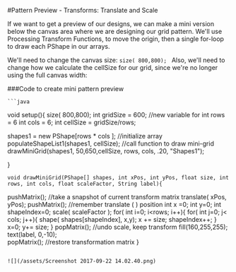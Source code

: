 #Pattern Preview - Transforms: Translate and Scale

If we want to get a preview of our designs, we can make a mini version below the canvas area where we are designing our grid pattern.  We'll use Processing Transform Functions, to move the origin, then a single for-loop to draw each PShape in our arrays.  

We'll need to change the canvas size:  ``size( 800,800); ``   Also, we'll need to change how we calculate the cellSize for our grid, since we're no longer using the full canvas width:

###Code to create mini pattern preview

    ```java
   void setup(){
   size( 800,800);
   int gridSize = 600; //new variable for 
   int rows = 6
   int cols = 6;
   int cellSize = gridSize/rows;
   
   shapes1 = new PShape[rows * cols ];  //initialize array
   populateShapeList1(shapes1, cellSize);
   //call function to draw mini-grid
   drawMiniGrid(shapes1, 50,650,cellSize, rows, cols, .20, "Shapes1");
 
   }
    
    void drawMiniGrid(PShape[] shapes, int xPos, int yPos, float size, int rows, int cols, float scaleFactor, String label){
  pushMatrix();  //take a snapshot of current transform matrix
      translate( xPos, yPos);
      pushMatrix(); //remember translate ( ) position
      int x =0;
      int y=0;
      int shapeIndex=0;
      scale( scaleFactor );
      for( int i=0; i<rows; i++){
        for( int j=0; j< cols; j++){
        shape( shapes[shapeIndex], x,y);
        x += size;
        shapeIndex++;
        }
        x=0;
        y+= size;
      }
      popMatrix(); //undo scale, keep transform
  fill(160,255,255);
  text(label, 0,-10);   
  popMatrix();  //restore transformation matrix 
}

```

![](/assets/Screenshot 2017-09-22 14.02.40.png)